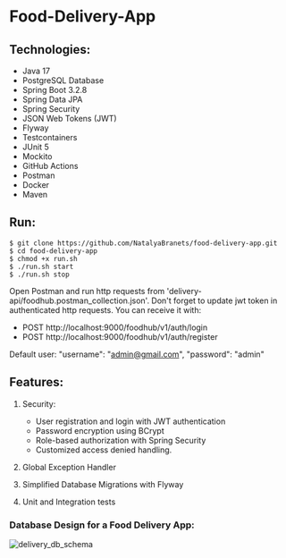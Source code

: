 # Food-Delivery-App

## Technologies:
- Java 17
- PostgreSQL Database
- Spring Boot 3.2.8
- Spring Data JPA
- Spring Security
- JSON Web Tokens (JWT)
- Flyway
- Testcontainers
- JUnit 5
- Mockito
- GitHub Actions 
- Postman
- Docker
- Maven


## Run:

```shell
$ git clone https://github.com/NatalyaBranets/food-delivery-app.git
$ cd food-delivery-app
$ chmod +x run.sh
$ ./run.sh start
$ ./run.sh stop
```

Open Postman and run http requests from 'delivery-api/foodhub.postman_collection.json'. 
Don't forget to update jwt token in authenticated http requests. You can receive it with:
   - POST http://localhost:9000/foodhub/v1/auth/login
   - POST http://localhost:9000/foodhub/v1/auth/register

Default user: "username": "admin@gmail.com", "password": "admin"


## Features:
1. Security:
   - User registration and login with JWT authentication
   - Password encryption using BCrypt
   - Role-based authorization with Spring Security
   - Customized access denied handling.
   
2. Global Exception Handler

3. Simplified Database Migrations with Flyway

4. Unit and Integration tests


### Database Design for a Food Delivery App:

![delivery_db_schema](https://github.com/user-attachments/assets/77ca2e21-9c52-4d2b-bb7c-3fd1a25c414b)

